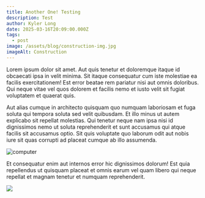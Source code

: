 ```yaml
---
title: Another One! Testing
description: Test
author: Kyler Long
date: 2025-03-16T20:09:00.000Z
tags:
  - post
image: /assets/blog/construction-img.jpg
imageAlt: Construction
---
```

Lorem ipsum dolor sit amet. Aut quis tenetur et doloremque itaque id obcaecati ipsa in velit minima. Sit itaque consequatur cum iste molestiae ea facilis exercitationem! Est error beatae rem pariatur nisi aut omnis doloribus. Qui neque vitae vel quos dolorem et facilis nemo et iusto velit sit fugiat voluptatem et quaerat quis. 

Aut alias cumque in architecto quisquam quo numquam laboriosam et fuga soluta qui tempora soluta sed velit quibusdam. Et illo minus ut autem explicabo sit repellat molestias. Qui tenetur neque nam ipsa nisi id dignissimos nemo ut soluta reprehenderit et sunt accusamus qui atque facilis sit accusamus optio. Sit quis voluptate quo laborum odit aut nobis iure sit quas corrupti ad placeat cumque ab illo assumenda. 

![computer](/assets/blog/pexels-expect-best-79873-323780.jpg "Computer Icon")

Et consequatur enim aut internos error hic dignissimos dolorum! Est quia repellendus ut quisquam placeat et omnis earum vel quam libero qui neque repellat et magnam tenetur et numquam reprehenderit.

![](/assets/blog/pexels-davidmcbee-1546166.jpg)
